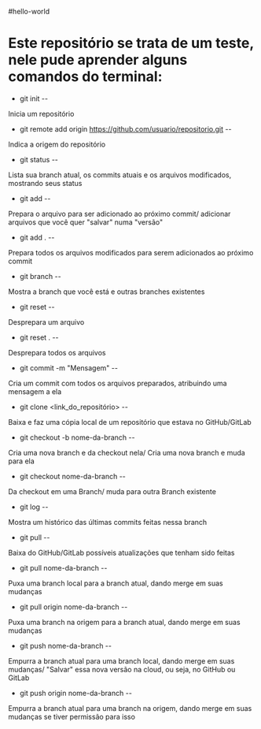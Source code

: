 #hello-world

<h1>Este repositório se trata de um teste, nele pude aprender alguns comandos do terminal:</h1>

* git init --

Inicia um repositório
<br>

* git remote add origin https://github.com/usuario/repositorio.git --

Indica a origem do repositório
<br>

* git status --

Lista sua branch atual, os commits atuais e os arquivos modificados, mostrando seus status
<br>

* git add <arquivo> --

Prepara o arquivo para ser adicionado ao próximo commit/ adicionar arquivos que você quer "salvar" numa "versão"
<br>

* git add . --

Prepara todos os arquivos modificados para serem adicionados ao próximo commit
<br>

* git branch	--

Mostra a branch que você está e outras branches existentes
<br>

* git reset <arquivo>	 --

Desprepara um arquivo
<br>

* git reset .	--

Desprepara todos os arquivos
<br>

* git commit -m "Mensagem" --

Cria um commit com todos os arquivos preparados, atribuindo uma mensagem a ela
<br>

* git clone <link_do_repositório>	 --

Baixa e faz uma cópia local de um repositório que estava no GitHub/GitLab
<br>

* git checkout -b nome-da-branch	--

Cria uma nova branch e da checkout nela/ Cria uma nova branch e muda para ela
<br>

* git checkout nome-da-branch	--

Da checkout em uma Branch/ muda para outra Branch existente
<br>

* git log	--

Mostra um histórico das últimas commits feitas nessa branch
<br>

* git pull --

Baixa do GitHub/GitLab possíveis atualizações que tenham sido feitas
<br>

* git pull nome-da-branch	--

Puxa uma branch local para a branch atual, dando merge em suas mudanças
<br>

* git pull origin nome-da-branch --

Puxa uma branch na origem para a branch atual, dando merge em suas mudanças
<br>

* git push nome-da-branch	--

Empurra a branch atual para uma branch local, dando merge em suas mudanças/ "Salvar" essa nova versão na cloud, ou seja, no GitHub ou GitLab
<br>
* git push origin nome-da-branch	--

Empurra a branch atual para uma branch na origem, dando merge em suas mudanças se tiver permissão para isso




